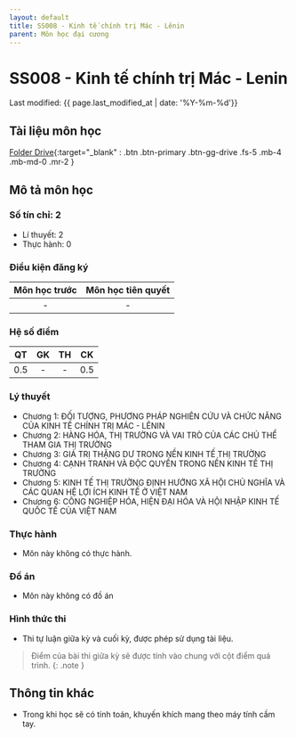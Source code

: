 ```yaml
---
layout: default
title: SS008 - Kinh tế chính trị Mác - Lênin
parent: Môn học đại cương
---
```


# SS008 - Kinh tế chính trị Mác - Lenin

Last modified: {{ page.last_modified_at | date: '%Y-%m-%d'}}


## Tài liệu môn học

[Folder Drive](https://drive.google.com/drive/folders/1zmYRxXjqKb_5LJ1vDz-ElpYZZr1MqoNR?usp=sharing){:target="_blank" : .btn .btn-primary .btn-gg-drive .fs-5 .mb-4 .mb-md-0 .mr-2 }

## Mô tả môn học

### Số tín chỉ: 2
- Lí thuyết: 2
- Thực hành: 0

### Điều kiện đăng ký

| Môn học trước| Môn học tiên quyết  |
|------|-----|
| <center> - </center>| <center>-</center>|

### Hệ số điểm

| QT   | GK  | TH  | CK  |
|------|-----|-----|-----|
| <center>0.5</center>| <center>-</center>| <center>-</center> | <center>0.5</center> |

### Lý thuyết

- Chương 1: ĐỐI TƯỢNG, PHƯƠNG PHÁP NGHIÊN CỨU VÀ CHỨC NĂNG CỦA KINH TẾ CHÍNH TRỊ MÁC - LÊNIN 
- Chương 2: HÀNG HÓA, THỊ TRƯỜNG VÀ VAI TRÒ CỦA CÁC CHỦ THỂ THAM GIA THỊ TRƯỜNG
- Chương 3: GIÁ TRỊ THẶNG DƯ TRONG NỀN KINH TẾ THỊ TRƯỜNG
- Chương 4: CẠNH TRANH VÀ ĐỘC QUYỀN TRONG NỀN KINH TẾ THỊ TRƯỜNG
- Chương 5: KINH TẾ THỊ TRƯỜNG ĐỊNH HƯỚNG XÃ HỘI CHỦ NGHĨA VÀ CÁC QUAN HỆ LỢI ÍCH KINH TẾ Ở VIỆT NAM
- Chương 6: CÔNG NGHIỆP HÓA, HIỆN ĐẠI HÓA VÀ HỘI NHẬP KINH TẾ QUỐC TẾ CỦA VIỆT NAM

### Thực hành

- Môn này không có thực hành.

### Đồ án

- Môn này không có đồ án

### Hình thức thi

- Thi tự luận giữa kỳ và cuối kỳ, được phép sử dụng tài liệu.

> Điểm của bài thi giữa kỳ sẽ được tính vào chung với cột điểm quá trình.
{: .note }

## Thông tin khác

- Trong khi học sẽ có tính toán, khuyến khích mang theo máy tính cầm tay.